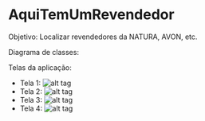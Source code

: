 # AquiTemUmRevendedor

Objetivo: Localizar revendedores da NATURA, AVON, etc.

Diagrama de classes: 

Telas da aplicação:

* Tela 1: 
![alt tag](link)
* Tela 2:
![alt tag](link)
* Tela 3:
![alt tag](link)
* Tela 4:
![alt tag](link)
